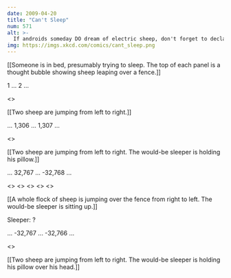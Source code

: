 ```yaml
---
date: 2009-04-20
title: "Can't Sleep"
num: 571
alt: >-
  If androids someday DO dream of electric sheep, don't forget to declare sheepCount as a long int.
img: https://imgs.xkcd.com/comics/cant_sleep.png
---
```

[[Someone is in bed, presumably trying to sleep. The top of each panel is a thought bubble showing sheep leaping over a fence.]]

1 ... 2 ...

<<baaa>>

[[Two sheep are jumping from left to right.]]

... 1,306 ... 1,307 ...

<<baaa>>

[[Two sheep are jumping from left to right. The would-be sleeper is holding his pillow.]]

... 32,767 ... -32,768 ...

<<baaa>> <<baaa>> <<baaa>> <<baaa>> <<baaa>>

[[A whole flock of sheep is jumping over the fence from right to left. The would-be sleeper is sitting up.]]

Sleeper: ?

... -32,767 ... -32,766 ...

<<baaa>>

[[Two sheep are jumping from left to right. The would-be sleeper is holding his pillow over his head.]]

